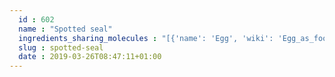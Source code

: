 ```yaml
---
  id : 602
  name : "Spotted seal"
  ingredients_sharing_molecules : "[{'name': 'Egg', 'wiki': 'Egg_as_food', 'id': 0, 'category': 'Animal Product', 'common_molecules': [1130, 644104, 8094]}, {'name': 'Bread', 'wiki': 'Bread', 'id': 2, 'category': 'Bakery', 'common_molecules': [1130, 644104, 8094]}, {'name': 'Rye Bread', 'wiki': 'Rye_bread', 'id': 3, 'category': 'Bakery', 'common_molecules': [1130, 644104, 8094]}, {'name': 'Wholewheat Bread', 'wiki': 'Whole_wheat_bread', 'id': 6, 'category': 'Bakery', 'common_molecules': [1130, 644104, 8094]}, {'name': 'Beer', 'wiki': 'Beer', 'id': 9, 'category': 'Beverage Alcoholic', 'common_molecules': [1130, 644104, 8094]}]"
  slug : spotted-seal
  date : 2019-03-26T08:47:11+01:00
---
```



